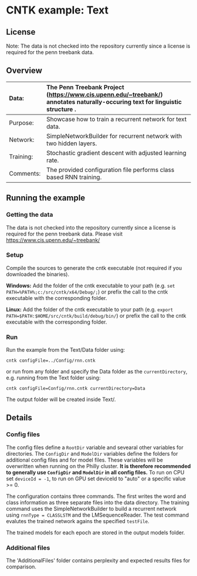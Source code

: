 # CNTK example: Text 

## License

Note: The data is not checked into the repository currently since a license is required for the penn treebank data.

## Overview

|Data:     |The Penn Treebank Project (https://www.cis.upenn.edu/~treebank/) annotates naturally-occuring text for linguistic structure .
|:---------|:---|
|Purpose:  |Showcase how to train a recurrent network for text data.
|Network:  |SimpleNetworkBuilder for recurrent network with two hidden layers.
|Training: |Stochastic gradient descent with adjusted learning rate.
|Comments: |The provided configuration file performs class based RNN training.

## Running the example

### Getting the data

The data is not checked into the repository currently since a license is required for the penn treebank data.
Please visit https://www.cis.upenn.edu/~treebank/

### Setup

Compile the sources to generate the cntk executable (not required if you downloaded the binaries).

__Windows:__ Add the folder of the cntk executable to your path 
(e.g. `set PATH=%PATH%;c:/src/cntk/x64/Debug/;`) 
or prefix the call to the cntk executable with the corresponding folder. 

__Linux:__ Add the folder of the cntk executable to your path 
(e.g. `export PATH=$PATH:$HOME/src/cntk/build/debug/bin/`) 
or prefix the call to the cntk executable with the corresponding folder. 

### Run

Run the example from the Text/Data folder using:

`cntk configFile=../Config/rnn.cntk`

or run from any folder and specify the Data folder as the `currentDirectory`, 
e.g. running from the Text folder using:

`cntk configFile=Config/rnn.cntk currentDirectory=Data`

The output folder will be created inside Text/.

## Details

### Config files

The config files define a `RootDir` variable and sevearal other variables for directories. 
The `ConfigDir` and `ModelDir` variables define the folders for additional config files and for model files. 
These variables will be overwritten when running on the Philly cluster. 
__It is therefore recommended to generally use `ConfigDir` and `ModelDir` in all config files.__ 
To run on CPU set `deviceId = -1`, to run on GPU set deviceId to "auto" or a specific value >= 0.

The configuration contains three commands. 
The first writes the word and class information as three separate files into the data directory.
The training command uses the SimpleNetworkBuilder to build a recurrent network 
using `rnnType = CLASSLSTM` and the LMSequenceReader.
The test command evalutes the trained network agains the specified `testFile`.

The trained models for each epoch are stored in the output models folder. 

### Additional files

The 'AdditionalFiles' folder contains perplexity and expected results files for comparison.
